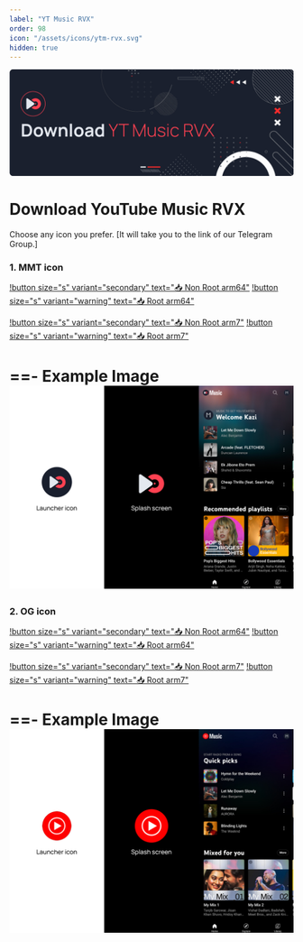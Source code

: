 ```yaml
---
label: "YT Music RVX"
order: 98
icon: "/assets/icons/ytm-rvx.svg"
hidden: true
---
```


![](../assets/cover/download-ytm-rvx-cover.png)

# Download YouTube Music RVX

Choose any icon you prefer. [It will take you to the link of our Telegram Group.]

### 1. MMT icon
[!button size="s" variant="secondary" text="📥 Non Root arm64"](https://t.me/ReVancedBuildMMT/130760) [!button size="s" variant="warning" text="📥 Root arm64"](https://github.com/kazimmt/RVX-MMT-module/releases/download/19-08/RVX-music-arm64-MMT.zip)

[!button size="s" variant="secondary" text="📥 Non Root arm7"](https://t.me/ReVancedBuildMMT/130761) [!button size="s" variant="warning" text="📥 Root arm7"](https://github.com/kazimmt/RVX-MMT-module/releases/download/19-08/RVX-music-arm7-MMT.zip)

==- Example Image
![](/assets/icon-difference/ytm-mmt.jpg)
===

### 2. OG icon
[!button size="s" variant="secondary" text="📥 Non Root arm64"](https://t.me/ReVancedBuildMMT/130766) [!button size="s" variant="warning" text="📥 Root arm64"](https://github.com/kazimmt/RVX-MMT-module/releases/download/19-08/RVX-music-arm64-OG.zip)

[!button size="s" variant="secondary" text="📥 Non Root arm7"](https://t.me/ReVancedBuildMMT/130767) [!button size="s" variant="warning" text="📥 Root arm7"](https://github.com/kazimmt/RVX-MMT-module/releases/download/19-08/RVX-music-arm7-OG.zip)

==- Example Image
![](/assets/icon-difference/ytm-og.jpg)
===
